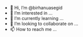 - 👋 Hi, I’m @birhanuasegid
- 👀 I’m interested in ...
- 🌱 I’m currently learning ...
- 💞️ I’m looking to collaborate on ...
- 📫 How to reach me ...

<!---
birhanuasegid/birhanuasegid is a ✨ special ✨ repository because its `README.md` (this file) appears on your GitHub profile.
You can click the Preview link to take a look at your changes.
--->
